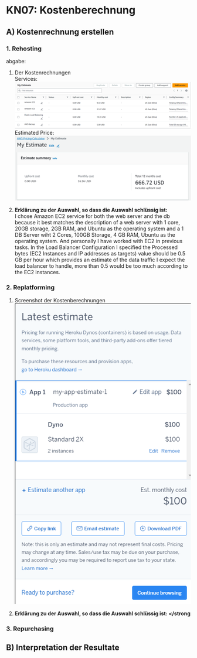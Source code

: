 # KN07: Kostenberechnung
## A) Kostenrechnung erstellen 

### 1. Rehosting
abgabe: <br>
1. Der Kostenrechnungen <br>
Services:
![Estimated Price](images/Rehosting.png)
Estimated Price:
![Estimated Price](images/Rehosting2.png)

2. <strong>Erklärung zu der Auswahl, so dass die Auswahl schlüssig ist: </strong><br>
I chose Amazon EC2 service for both the web server and the db because it best matches the description of a web server with 1 core, 20GB storage, 2GB RAM, and Ubuntu as the operating system and a 1 DB Server wiht 2 Cores, 100GB Storage, 4 GB RAM, Ubuntu as the operating system. And personally I have worked with EC2 in previous tasks.
In the Load Balancer Configuration I specified the Processed bytes (EC2 Instances and IP addresses as targets) value should be 0.5 GB per hour which provides an estimate of the data traffic I expect the load balancer to handle, more than 0.5 would be too much according to the EC2 instances.

### 2. Replatforming
1. Screenshot der Kostenberechnungen
![Estimated Price](images/replattforming.png)

2. <strong>Erklärung zu der Auswahl, so dass die Auswahl schlüssig ist: </strong


### 3. Repurchasing

## B) Interpretation der Resultate

